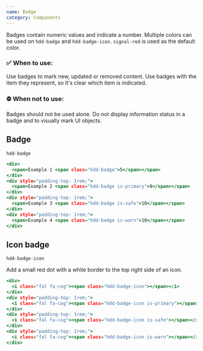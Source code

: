 ```yaml
---
name: Badge
category: Components
---
```


Badges contain numeric values and indicate a number. Multiple colors can be used on `hdd-badge` and `hdd-badge-icon`. `signal-red` is used as the default color.

### ✅ When to use: 
Use badges to mark new, updated or removed content. Use badges with the item they represent, so it's clear which item is indicated.

### ⛔ When not to use:
Badges should not be used alone. Do not display information status in a badge and to visually mark UI objects.

## Badge
`hdd-badge`


```badge.html
<div>
  <span>Example 1 <span class="hdd-badge">5</span></span>
</div>
<div style="padding-top: 1rem;">
  <span>Example 2 <span class="hdd-badge is-primary">8</span></span>
</div>
<div style="padding-top: 1rem;">
  <span>Example 3 <span class="hdd-badge is-safe">10</span></span>
</div>
<div style="padding-top: 1rem;">
  <span>Example 4 <span class="hdd-badge is-warn">10</span></span>
</div>
```


## Icon badge
`hdd-badge-icon`

Add a small red dot with a white border to the top right side of an icon.

```badge-icon.html
<div>
  <i class="fal fa-cog"><span class="hdd-badge-icon"></span></i>
</div>
<div style="padding-top: 1rem;">
  <i class="fal fa-cog"><span class="hdd-badge-icon is-primary"></span></i>
</div>
<div style="padding-top: 1rem;">
  <i class="fal fa-cog"><span class="hdd-badge-icon is-safe"></span></i>
</div>
<div style="padding-top: 1rem;">
  <i class="fal fa-cog"><span class="hdd-badge-icon is-warn"></span></i>
</div>
```